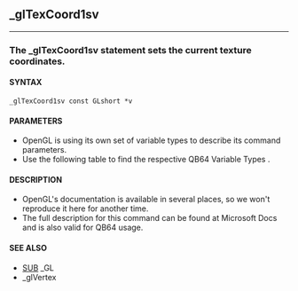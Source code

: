 ## _glTexCoord1sv
---

### The _glTexCoord1sv statement sets the current texture coordinates.

#### SYNTAX

`_glTexCoord1sv const GLshort *v`

#### PARAMETERS
* OpenGL is using its own set of variable types to describe its command parameters.
* Use the following table to find the respective QB64 Variable Types .


#### DESCRIPTION
* OpenGL's documentation is available in several places, so we won't reproduce it here for another time.
* The full description for this command can be found at Microsoft Docs and is also valid for QB64 usage.


#### SEE ALSO
* [SUB](./SUB.md) _GL
* _glVertex
